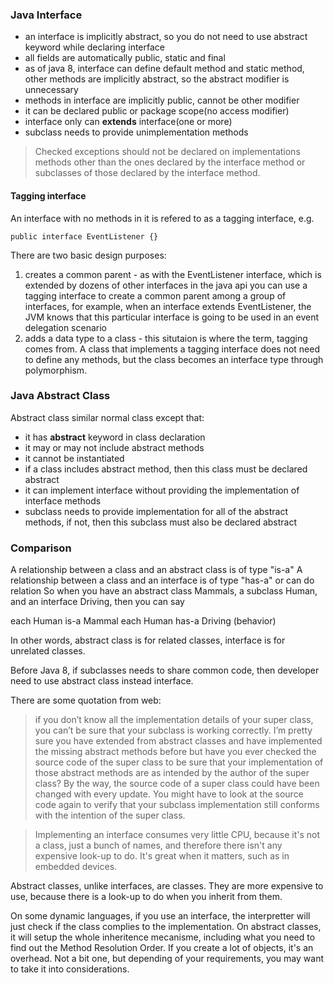### Java Interface
- an interface is implicitly abstract, so you do not need to use abstract keyword while declaring interface
- all fields are automatically public, static and final
- as of java 8, interface can define default method and static method, other methods are implicitly abstract, so the abstract modifier is unnecessary
- methods in interface are implicitly public, cannot be other modifier
- it can be declared public or package scope(no access modifier)
- interface only can **extends** interface(one or more)
- subclass needs to provide unimplementation methods

> Checked exceptions should not be declared on implementations methods other than the ones declared by the interface method
or subclasses of those declared by the interface method.

#### Tagging interface
An interface with no methods in it is refered to as a tagging interface, e.g.
```
public interface EventListener {}
```
There are two basic design purposes:
1. creates a common parent - as with the EventListener interface, which is extended by dozens of other interfaces in the java api
   you can use a tagging interface to create a common parent among a group of interfaces, for example, when an interface
   extends EventListener, the JVM knows that this particular interface is going to be used in an event delegation scenario
2. adds a data type to a class - this situtaion is where the term, tagging comes from. A class that implements a tagging interface
   does not need to define any methods, but the class becomes an interface type through polymorphism.

### Java Abstract Class
Abstract class similar normal class except that:
- it has **abstract** keyword in class declaration
- it may or may not include abstract methods
- it cannot be instantiated
- if a class includes abstract method, then this class must be declared abstract
- it can implement interface without providing the implementation of interface methods
- subclass needs to provide implementation for all of the abstract methods, if not, 
  then this subclass must also be declared abstract
  
### Comparison
A relationship between a class and an abstract class is of type "is-a"
A relationship between a class and an interface is of type "has-a" or can do relation
So when you have an abstract class Mammals, a subclass Human, and an interface Driving, then you can say

each Human is-a Mammal
each Human has-a Driving (behavior)

In other words, abstract class is for related classes, interface is for unrelated classes.

Before Java 8, if subclasses needs to share common code, then developer need to use abstract class instead interface.

There are some quotation from web:
> if you don’t know all the implementation details of your super class, you can’t be sure that your subclass is working      correctly. I’m pretty sure you have extended from abstract classes and have implemented the missing abstract methods before but have you ever checked the source code of the super class to be sure that your implementation of those abstract methods are as intended by the author of the super class? By the way, the source code of a super class could have been changed with every update. You might have to look at the source code again to verify that your subclass implementation still conforms with the intention of the super class.

> Implementing an interface consumes very little CPU, because it's not a class, just a bunch of names, and therefore there isn't any expensive look-up to do. It's great when it matters, such as in embedded devices.

Abstract classes, unlike interfaces, are classes. They are more expensive to use, because there is a look-up to do when you inherit from them.

On some dynamic languages, if you use an interface, the interpretter will just check if the class complies to the implementation. On abstract classes, it will setup the whole inheritence mecanisme, including what you need to find out the Method Resolution Order. If you create a lot of objects, it's an overhead. Not a bit one, but depending of your requirements, you may want to take it into considerations. 
